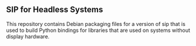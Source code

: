 SIP for Headless Systems
------------------------

This repository contains Debian packaging files for a version of sip that is
used to build Python bindings for libraries that are used on systems without
display hardware.
